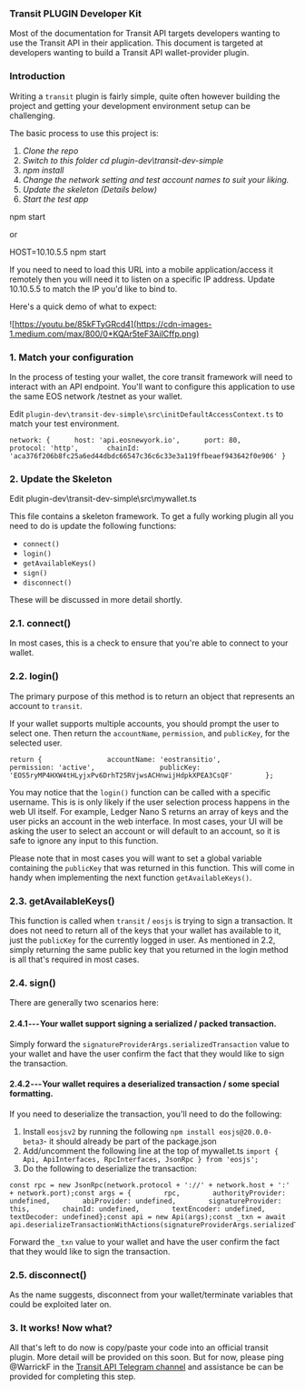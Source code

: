 ### Transit PLUGIN Developer Kit

Most of the documentation for Transit API targets developers wanting to use the Transit API in their application. This document is targeted at developers wanting to build a Transit API wallet-provider plugin.

### Introduction

Writing a `transit` plugin is fairly simple, quite often however building the project and getting your development environment setup can be challenging.

The basic process to use this project is:

1.  *Clone the repo*
2.  *Switch to this folder cd plugin-dev\transit-dev-simple*
3.  *npm install*
4.  *Change the network setting and test account names to suit your liking.*
5.  *Update the skeleton (Details below)*
6.  *Start the test app*

npm start

or

HOST=10.10.5.5 npm start

If you need to need to load this URL into a mobile application/access it remotely then you will need it to listen on a specific IP address. Update 10.10.5.5 to match the IP you'd like to bind to.

Here's a quick demo of what to expect:

![https://youtu.be/85kFTyGRcd4](https://cdn-images-1.medium.com/max/800/0*KQAr5teF3AilCffp.png)

### 1\. Match your configuration

In the process of testing your wallet, the core transit framework will need to interact with an API endpoint. You'll want to configure this application to use the same EOS network /testnet as your wallet.

Edit `plugin-dev\transit-dev-simple\src\initDefaultAccessContext.ts` to match your test environment.

```
network: {		host: 'api.eosnewyork.io',		port: 80,		protocol: 'http',		chainId: 'aca376f206b8fc25a6ed44dbdc66547c36c6c33e3a119ffbeaef943642f0e906'	}
```

### 2\. Update the Skeleton

Edit plugin-dev\transit-dev-simple\src\mywallet.ts

This file contains a skeleton framework. To get a fully working plugin all you need to do is update the following functions:

-   `connect()`
-   `login()`
-   `getAvailableKeys()`
-   `sign()`
-   `disconnect()`

These will be discussed in more detail shortly.

### 2.1. connect()

In most cases, this is a check to ensure that you're able to connect to your wallet.

### 2.2. login()

The primary purpose of this method is to return an object that represents an account to `transit`.

If your wallet supports multiple accounts, you should prompt the user to select one. Then return the `accountName`, `permission`, and `publicKey`, for the selected user.

```
return {                accountName: 'eostransitio',                permission: 'active',                publicKey: 'EOS5ryMP4HXW4tHLyjxPv6DrhT25RVjwsACHnwijHdpkXPEA3CsQF'        };
```

You may notice that the `login()` function can be called with a specific username. This is is only likely if the user selection process happens in the web UI itself. For example, Ledger Nano S returns an array of keys and the user picks an account in the web interface. In most cases, your UI will be asking the user to select an account or will default to an account, so it is safe to ignore any input to this function.

Please note that in most cases you will want to set a global variable containing the `publicKey` that was returned in this function. This will come in handy when implementing the next function `getAvailableKeys()`.

### 2.3. getAvailableKeys()

This function is called when `transit` / `eosjs` is trying to sign a transaction. It does not need to return all of the keys that your wallet has available to it, just the `publicKey` for the currently logged in user. As mentioned in 2.2, simply returning the same public key that you returned in the login method is all that's required in most cases.

### 2.4. sign()

There are generally two scenarios here:

#### 2.4.1 --- Your wallet support signing a serialized / packed transaction.

Simply forward the `signatureProviderArgs.serializedTransaction` value to your wallet and have the user confirm the fact that they would like to sign the transaction.

#### 2.4.2 --- Your wallet requires a deserialized transaction / some special formatting.

If you need to deserialize the transaction, you'll need to do the following:

1.  Install `eosjsv2` by running the following `npm install eosjs@20.0.0-beta3`- it should already be part of the package.json
2.  Add/uncomment the following line at the top of mywallet.ts `import { Api, ApiInterfaces, RpcInterfaces, JsonRpc } from 'eosjs';`
3.  Do the following to deserialize the transaction:

```
const rpc = new JsonRpc(network.protocol + '://' + network.host + ':' + network.port);const args = {        rpc,        authorityProvider: undefined,        abiProvider: undefined,        signatureProvider: this,        chainId: undefined,        textEncoder: undefined,        textDecoder: undefined};const api = new Api(args);const _txn = await api.deserializeTransactionWithActions(signatureProviderArgs.serializedTransaction);
```

Forward the `_txn` value to your wallet and have the user confirm the fact that they would like to sign the transaction.

### 2.5. disconnect()

As the name suggests, disconnect from your wallet/terminate variables that could be exploited later on.

### 3\. It works! Now what?

All that's left to do now is copy/paste your code into an official transit plugin. More detail will be provided on this soon. But for now, please ping @WarrickF in the [Transit API Telegram channel](https://t.me/TransitAPI) and assistance be can be provided for completing this step.
